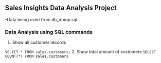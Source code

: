 ## Sales Insights Data Analysis Project 
-Data being used from db_dump.sql 
### Data Analysis using SQL commands 
1. Show all customer records 

`SELECT * FROM sales.customers;`
2. Show total amount of customers
`SELECT COUNT(*) FROM sales.customers`

